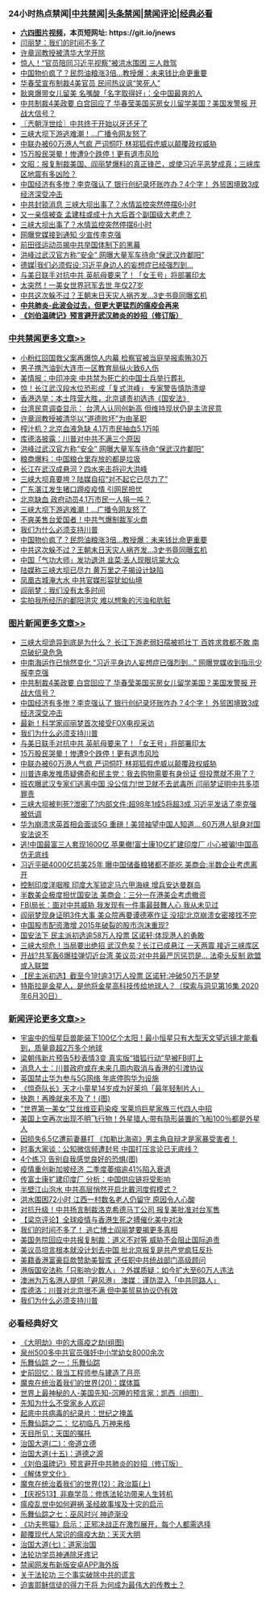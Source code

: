 <div id="tt">
<h3>24小时热点禁闻|<a href="#%E4%B8%AD%E5%85%B1%E7%A6%81%E9%97%BB%E6%9B%B4%E5%A4%9A%E6%96%87%E7%AB%A0">中共禁闻</a>|<a href="#%E5%9B%BE%E7%89%87%E6%96%B0%E9%97%BB%E6%9B%B4%E5%A4%9A%E6%96%87%E7%AB%A0">头条禁闻</a>|<a href="#%E6%96%B0%E9%97%BB%E8%AF%84%E8%AE%BA%E6%9B%B4%E5%A4%9A%E6%96%87%E7%AB%A0">禁闻评论|<a href="#%E5%BF%85%E7%9C%8B%E7%BB%8F%E5%85%B8%E5%A5%BD%E6%96%87">经典必看</a></h3>
<ul>
<li><b><a href="http://d1.bdrive.tk/64.mp4" target="_blank">六四图片视频</a>，本页短网址: https://git.io/jnews</b></li>
<li><a href="https://github.com/fqnews/bnews/blob/master/cbnews/20200714/1360511.md">闫丽梦：我们的时间不多了</a></li>
<li><a href="https://github.com/fqnews/bnews/blob/master/bannedvideo/20200714/1360407.md">许章润教授被清华大学开除</a></li>
<li><a href="https://github.com/fqnews/bnews/blob/master/cbnews/20200714/1360635.md">惊人！“官员陪同习近平视察”被洪水围困 三人救驾</a></li>
<li><a href="https://github.com/fqnews/bnews/blob/master/cbnews/20200714/1360723.md">中国物价疯了？民怨油粮涨3倍…教授爆：未来钱比命更重要</a></li>
<li><a href="https://github.com/fqnews/bnews/blob/master/cbnews/20200714/1360507.md">华春莹宣布制裁4美官员 民间热议讽“笑死人”</a></li>
<li><a href="https://github.com/fqnews/bnews/blob/master/cnnews/20200714/1360590.md">耿爽爆带女儿留美 名嘴酸「名字取得好」：全中国最爽的人</a></li>
<li><a href="https://github.com/fqnews/bnews/blob/master/topimagenews/20200714/1360849.md">中共制裁4美政要 白宫回应了 华春莹美国买房女儿留学美国？美国发警报 开战大信号？</a></li>
<li><a href="https://github.com/fqnews/bnews/blob/master/ssgc/20200714/1360419.md">〖兲朝浮世绘〗中共终于开始以牙还牙了</a></li>
<li><a href="https://github.com/fqnews/bnews/blob/master/cbnews/20200714/1360734.md">三峡大坝下游逃难潮！...广播令网友怒了</a></li>
<li><a href="https://github.com/fqnews/bnews/blob/master/topimagenews/20200714/1360585.md">中联办被60万港人气疯 严词恫吓 林郑狐假虎威以颠覆政权威胁</a></li>
<li><a href="https://github.com/fqnews/bnews/blob/master/topimagenews/20200714/1360691.md">15万股民哭晕！惨遭9个跌停！更有退市风险</a></li>
<li><a href="https://github.com/fqnews/bnews/blob/master/cbnews/20200714/1360483.md">文昭：报复制裁美国、阎丽梦爆料的真正锋芒，或使习近平恶梦成真；三峡库区地震有多凶险？</a></li>
<li><a href="https://github.com/fqnews/bnews/blob/master/topimagenews/20200714/1360792.md">中国经济有多惨？李克强认了 银行创纪录坏账咋办？4个字！ 外贸困境致3成经济深受冲击</a></li>
<li><a href="https://github.com/fqnews/bnews/blob/master/cbnews/20200714/1360645.md">中共封锁消息 三峡大坝出事了？水情监控突然停摆6小时</a></li>
<li><a href="https://github.com/fqnews/bnews/blob/master/cbnews/20200714/1360653.md">又一亲信被查 孟建柱或成十九大后首个副国级大老虎？</a></li>
<li><a href="https://github.com/fqnews/bnews/blob/master/comments/20200714/1360550.md">三峡大坝出事了？水情监控突然停摆6小时</a></li>
<li><a href="https://github.com/fqnews/bnews/blob/master/cbnews/20200714/1360658.md">网曝党媒接到通知 少宣传李克强</a></li>
<li><a href="https://github.com/fqnews/bnews/blob/master/cbnews/20200714/1360444.md">前田径运动员揭中共举国体制下的黑幕</a></li>
<li><a href="https://github.com/fqnews/bnews/blob/master/cbnews/20200714/1360797.md">洪峰过武汉官方称“安全” 网曝大量军车待命“保武汉炸鄱阳”</a></li>
<li><a href="https://github.com/fqnews/bnews/blob/master/cbnews/20200714/1360593.md">德媒|我们必须假设:习近平身边人的妄想症已经强烈到...</a></li>
<li><a href="https://github.com/fqnews/bnews/blob/master/topimagenews/20200714/1360708.md">与美日联手对抗中共 英航母要来了！「女王号」将部署印太</a></li>
<li><a href="https://github.com/fqnews/bnews/blob/master/cnnews/20200714/1360595.md">太突然！一美女世界冠军去世 年仅27岁</a></li>
<li><a href="https://github.com/fqnews/bnews/blob/master/cbnews/20200714/1360722.md">中共这次躲不过？王朝末日天灾人祸齐发…3史书竟同曝玄机</a></li>
<li><b><a href="https://github.com/fqnews/bnews/blob/master/comments/20200211/1275071.md" target="_blank">中共肺炎-此波会过去，但更大更猛烈的瘟疫会再来</a></b></li>
<li><b><a href="https://github.com/fqnews/bnews/blob/master/comments/20200207/1272816.md" target="_blank">《刘伯温碑记》预言避开武汉肺炎的妙招（修订版）</a></b></li>
</ul>
</div>

<div class="catlist">
<h3><a href="https://github.com/fqnews/bnews/blob/master/cbnews/" target="_blank">中共禁闻</a><span><a href="https://github.com/fqnews/bnews/blob/master/cbnews/" target="_blank" rel="nofollow">更多文章>></a></span></h3>
<ul>
<li><a href="https://github.com/fqnews/bnews/blob/master/cbnews/20200715/1360967.md" target="_blank">小粉红回国救父案再爆惊人内幕 检察官被当庭举报索贿30万</a></li>
<li><a href="https://github.com/fqnews/bnews/blob/master/cbnews/20200715/1360956.md" target="_blank">男子携汽油到大连市一区教育局纵火致6人伤</a></li>
<li><a href="https://github.com/fqnews/bnews/blob/master/cbnews/20200715/1360952.md" target="_blank">美情报：中印冲突 中共禁为死亡的中国士兵举行葬礼</a></li>
<li><a href="https://github.com/fqnews/bnews/blob/master/cbnews/20200715/1360945.md" target="_blank">惊！长江武汉段水位恐形成「复式洪峰」 专家警告慎防溃堤</a></li>
<li><a href="https://github.com/fqnews/bnews/blob/master/cbnews/20200714/1360926.md" target="_blank">香港选举：本土阵营大胜，北京谴责初选违《国安法》</a></li>
<li><a href="https://github.com/fqnews/bnews/blob/master/cbnews/20200714/1360921.md" target="_blank">台湾民意调查显示： 台湾人认同创新高 但维持现状仍是主流民意</a></li>
<li><a href="https://github.com/fqnews/bnews/blob/master/cbnews/20200714/1360893.md" target="_blank">许章润教授被清华以“道德败坏”为由革职</a></li>
<li><a href="https://github.com/fqnews/bnews/blob/master/cbnews/20200714/1360850.md" target="_blank">榨汁机？北京血液急缺 4.1万市民抽血5.1万吨</a></li>
<li><a href="https://github.com/fqnews/bnews/blob/master/cbnews/20200714/1360798.md" target="_blank">库德洛披露：川普对中共不满三个原因</a></li>
<li><a href="https://github.com/fqnews/bnews/blob/master/cbnews/20200714/1360797.md" target="_blank">洪峰过武汉官方称“安全” 网曝大量军车待命“保武汉炸鄱阳”</a></li>
<li><a href="https://github.com/fqnews/bnews/blob/master/cbnews/20200714/1360796.md" target="_blank">粮商爆料：中国粮仓里存放的都是垃圾</a></li>
<li><a href="https://github.com/fqnews/bnews/blob/master/cbnews/20200714/1360795.md" target="_blank">长江在武汉成悬河？四水夹击将迎大洪峰</a></li>
<li><a href="https://github.com/fqnews/bnews/blob/master/cbnews/20200714/1360794.md" target="_blank">三峡大坝真要垮？陆媒自招“对不起它已尽力了”</a></li>
<li><a href="https://github.com/fqnews/bnews/blob/master/cbnews/20200714/1360793.md" target="_blank">广东湛江发生猪口蹄疫疫情 引网民担忧</a></li>
<li><a href="https://github.com/fqnews/bnews/blob/master/cbnews/20200714/1360735.md" target="_blank">北京缺血 政府动员4.1万市民一人捐一吨？</a></li>
<li><a href="https://github.com/fqnews/bnews/blob/master/cbnews/20200714/1360734.md" target="_blank">三峡大坝下游逃难潮！&#8230;广播令网友怒了</a></li>
<li><a href="https://github.com/fqnews/bnews/blob/master/cbnews/20200714/1360732.md" target="_blank">不爽美售台爱国者！中共气爆制裁军火商</a></li>
<li><a href="https://github.com/fqnews/bnews/blob/master/comments/20200714/1360726.md" target="_blank">我们为什么必须支持川普</a></li>
<li><a href="https://github.com/fqnews/bnews/blob/master/cbnews/20200714/1360723.md" target="_blank">中国物价疯了？民怨油粮涨3倍…教授爆：未来钱比命更重要</a></li>
<li><a href="https://github.com/fqnews/bnews/blob/master/cbnews/20200714/1360722.md" target="_blank">中共这次躲不过？王朝末日天灾人祸齐发…3史书竟同曝玄机</a></li>
<li><a href="https://github.com/fqnews/bnews/blob/master/cbnews/20200714/1360718.md" target="_blank">中国「气功大师」发功退洪 韭菜:丢人现眼坑蒙大众</a></li>
<li><a href="https://github.com/fqnews/bnews/blob/master/cbnews/20200714/1360717.md" target="_blank">陆媒称三峡大坝已尽力 黄万里之子揭设计缺陷</a></li>
<li><a href="https://github.com/fqnews/bnews/blob/master/cbnews/20200714/1360706.md" target="_blank">凤凰古城淹大水 中共官媒形容犹如仙境</a></li>
<li><a href="https://github.com/fqnews/bnews/blob/master/cbnews/20200714/1360707.md" target="_blank">阎丽梦：我们没有太多时间</a></li>
<li><a href="https://github.com/fqnews/bnews/blob/master/cbnews/20200714/1360711.md" target="_blank">实拍我所经历的鄱阳洪灾 难以想象的污浊和肮脏</a></li>

</ul>
</div>
<div class="catlist">
<h3><a href="https://github.com/fqnews/bnews/blob/master/topimagenews/" target="_blank">图片新闻</a><span><a href="https://github.com/fqnews/bnews/blob/master/topimagenews/" target="_blank" rel="nofollow">更多文章>></a></span></h3>
<ul>
<li><a href="https://github.com/fqnews/bnews/blob/master/topimagenews/20200714/1360933.md" target="_blank">三峡大坝诡异到底是为什么？ 长江下游老弱妇孺被抓壮丁 百姓求救都不敢 南京破纪录危急</a></li>
<li><a href="https://github.com/fqnews/bnews/blob/master/topimagenews/20200714/1360912.md" target="_blank">中南海运作已悄然变化 “习近平身边人妄想症已强烈到&#8230;” 网曝党媒收到指示少报李克强</a></li>
<li><a href="https://github.com/fqnews/bnews/blob/master/topimagenews/20200714/1360849.md" target="_blank">中共制裁4美政要 白宫回应了 华春莹美国买房女儿留学美国？美国发警报 开战大信号？</a></li>
<li><a href="https://github.com/fqnews/bnews/blob/master/topimagenews/20200714/1360792.md" target="_blank">中国经济有多惨？李克强认了 银行创纪录坏账咋办？4个字！ 外贸困境致3成经济深受冲击</a></li>
<li><a href="https://github.com/fqnews/bnews/blob/master/topimagenews/20200714/1360791.md" target="_blank">最新！科学家阎丽梦首次接受FOX电视采访</a></li>
<li><a href="https://github.com/fqnews/bnews/blob/master/comments/20200714/1360726.md" target="_blank">我们为什么必须支持川普</a></li>
<li><a href="https://github.com/fqnews/bnews/blob/master/topimagenews/20200714/1360708.md" target="_blank">与美日联手对抗中共 英航母要来了！「女王号」将部署印太</a></li>
<li><a href="https://github.com/fqnews/bnews/blob/master/topimagenews/20200714/1360691.md" target="_blank">15万股民哭晕！惨遭9个跌停！更有退市风险</a></li>
<li><a href="https://github.com/fqnews/bnews/blob/master/topimagenews/20200714/1360585.md" target="_blank">中联办被60万港人气疯 严词恫吓 林郑狐假虎威以颠覆政权威胁</a></li>
<li><a href="https://github.com/fqnews/bnews/blob/master/topimagenews/20200714/1360387.md" target="_blank">川普连串发推质疑佛奇和民主党：我去购物需要有身份证 但投票就不用了？</a></li>
<li><a href="https://github.com/fqnews/bnews/blob/master/topimagenews/20200713/1360347.md" target="_blank">班农曝武汉专家们逃离中国 没公信力!世卫就不去武毒所 闫丽梦证明中共多项罪责</a></li>
<li><a href="https://github.com/fqnews/bnews/blob/master/topimagenews/20200713/1360343.md" target="_blank">三峡大坝被判死?泄密了?内部文件:超98年1成5将超3成 习近平发话了李克强被低调</a></li>
<li><a href="https://github.com/fqnews/bnews/blob/master/topimagenews/20200713/1360252.md" target="_blank">华为崩溃求英首相会面谈5G 重磅！美领袖望中国人知道&#8230; 60万港人挺身对国安法说不</a></li>
<li><a href="https://github.com/fqnews/bnews/blob/master/topimagenews/20200713/1360245.md" target="_blank">逃!中国最富三人套现1600亿 苹果撤!富士康10亿扩建印度厂 小心被骗!中国高仿无底线</a></li>
<li><a href="https://github.com/fqnews/bnews/blob/master/topimagenews/20200713/1360208.md" target="_blank">习近平砸4000亿抗美25年 曝中国储备粮猪都不能吃 美商会:半数企业考虑离开</a></li>
<li><a href="https://github.com/fqnews/bnews/blob/master/topimagenews/20200713/1360124.md" target="_blank">控制印度洋咽喉 印度大军锁定马六甲海峡 增兵安达曼群岛</a></li>
<li><a href="https://github.com/fqnews/bnews/blob/master/topimagenews/20200713/1360025.md" target="_blank">半数美企极度担忧国安法 美商会：三分一在港美企考虑撤资</a></li>
<li><a href="https://github.com/fqnews/bnews/blob/master/topimagenews/20200713/1359986.md" target="_blank">FBI局长：面对中共威胁 我发现有一件事最鼓舞人心 我从未见过</a></li>
<li><a href="https://github.com/fqnews/bnews/blob/master/topimagenews/20200713/1359855.md" target="_blank">阎丽梦现身证明3件大事 美众院再要谭德塞作证 没招!北京崩溃女密接找不完</a></li>
<li><a href="https://github.com/fqnews/bnews/blob/master/topimagenews/20200713/1359852.md" target="_blank">中国股市配资激增 2015年破裂的股市泡沫重现?</a></li>
<li><a href="https://github.com/fqnews/bnews/blob/master/topimagenews/20200712/1359843.md" target="_blank">国安法下 民主派初选逾58万人投票 区诺轩∶体现港人的勇敢</a></li>
<li><a href="https://github.com/fqnews/bnews/blob/master/topimagenews/20200712/1359836.md" target="_blank">三峡大坝危！当局要出绝招 武汉危矣？长江已成悬江 一天两震 接近三峡库区</a></li>
<li><a href="https://github.com/fqnews/bnews/blob/master/topimagenews/20200712/1359808.md" target="_blank">开战?共军轰6爆挂弹切近台湾 美议员:对中共最严厉惩罚是… 法牵头反制 欧盟或入联盟</a></li>
<li><a href="https://github.com/fqnews/bnews/blob/master/topimagenews/20200712/1359746.md" target="_blank">【民主派初选】截至今1时逾31万人投票 区诺轩:冲破50万不是梦</a></li>
<li><a href="https://github.com/fqnews/bnews/blob/master/comments/20200712/1359460.md" target="_blank">特斯拉是金星人，是他将金星高科技传给地球人？（探索与洞见第16集 2020年6月30日）</a></li>

</ul>
</div>
<div class="catlist">
<h3><a href="https://github.com/fqnews/bnews/blob/master/comments/" target="_blank">新闻评论</a><span><a href="https://github.com/fqnews/bnews/blob/master/comments/" target="_blank" rel="nofollow">更多文章>></a></span></h3>
<ul>
<li><a href="https://github.com/fqnews/bnews/blob/master/comments/20200715/1360962.md" target="_blank">宇宙中的恒星巨兽能装下100亿个太阳！最小恒星只有大型天文望远镜才能看到，质量竟超2万多个地球</a></li>
<li><a href="https://github.com/fqnews/bnews/blob/master/comments/20200715/1360953.md" target="_blank">梁朝伟新片预告5秒表情3变  真实版“猎狐行动”早被FBI盯上</a></li>
<li><a href="https://github.com/fqnews/bnews/blob/master/comments/20200715/1360937.md" target="_blank">消息人士：川普政府或在未来几周内取消与香港的引渡协议</a></li>
<li><a href="https://github.com/fqnews/bnews/blob/master/comments/20200714/1360934.md" target="_blank">英国禁止华为参与5G网络 年底停购华为设施</a></li>
<li><a href="https://github.com/fqnews/bnews/blob/master/comments/20200714/1360920.md" target="_blank">《惊奇队长》天才小童星14岁成为好莱坞「最年轻制片人」</a></li>
<li><a href="https://github.com/fqnews/bnews/blob/master/comments/20200714/1360915.md" target="_blank">快跑！再晚就来不及了！(图)</a></li>
<li><a href="https://github.com/fqnews/bnews/blob/master/comments/20200714/1360913.md" target="_blank">“世界第一美女”艾丝维亚莉染疫  宝莱坞巨星家族三代四人中招</a></li>
<li><a href="https://github.com/fqnews/bnews/blob/master/comments/20200714/1360911.md" target="_blank">美国上空再次出现不明飞行物！外星猎人:带有隐形装置的飞船100％都是外星人</a></li>
<li><a href="https://github.com/fqnews/bnews/blob/master/comments/20200714/1360892.md" target="_blank">因损失6.5亿遭前妻暴打 《加勒比海盗》男主角自辩才是家暴受害者！</a></li>
<li><a href="https://github.com/fqnews/bnews/blob/master/comments/20200714/1360891.md" target="_blank">时事大家谈：公知微信频遭封号 中国打压言论已无底线？</a></li>
<li><a href="https://github.com/fqnews/bnews/blob/master/comments/20200714/1360886.md" target="_blank">4个练习 告别自我感觉良好的恐惧(图)</a></li>
<li><a href="https://github.com/fqnews/bnews/blob/master/comments/20200714/1360878.md" target="_blank">疫情重创新加坡经济 二季度萎缩逾41%陷入衰退</a></li>
<li><a href="https://github.com/fqnews/bnews/blob/master/comments/20200714/1360877.md" target="_blank">传富士康扩建印度厂 分析：中国供应链将受影响</a></li>
<li><a href="https://github.com/fqnews/bnews/blob/master/comments/20200714/1360864.md" target="_blank">半壁江山泡水 中共高层悄然开启北戴河度假模式？</a></li>
<li><a href="https://github.com/fqnews/bnews/blob/master/comments/20200714/1360863.md" target="_blank">洪水围困72小时 江西一村数名老人仍留守 原因令人心酸</a></li>
<li><a href="https://github.com/fqnews/bnews/blob/master/comments/20200714/1360862.md" target="_blank">对抗升级！中共扬言制裁洛克希德马丁公司 报复美批准对台军售</a></li>
<li><a href="https://github.com/fqnews/bnews/blob/master/comments/20200714/1360854.md" target="_blank">【梁京评论】全球疫情与香港生死之搏催化美中对决</a></li>
<li><a href="https://github.com/fqnews/bnews/blob/master/comments/20200714/1360814.md" target="_blank">我们的时间不多了！ 逃亡博士阎丽梦要揭更多真相</a></li>
<li><a href="https://github.com/fqnews/bnews/blob/master/comments/20200714/1360813.md" target="_blank">美国务院回应中共报复制裁：道义不对等 威胁不会阻止国际追责</a></li>
<li><a href="https://github.com/fqnews/bnews/blob/master/comments/20200714/1360812.md" target="_blank">美议员坦言根本就没计划去中国  批北京报复是共产党疯狂反扑</a></li>
<li><a href="https://github.com/fqnews/bnews/blob/master/comments/20200714/1360811.md" target="_blank">美籍香港富豪巨款赞助美智库 还任职中共统战部门高级顾问</a></li>
<li><a href="https://github.com/fqnews/bnews/blob/master/comments/20200714/1360810.md" target="_blank">港版国安法称「只影响少数人」？外媒质疑：如今扩大至60万人违法</a></li>
<li><a href="https://github.com/fqnews/bnews/blob/master/comments/20200714/1360809.md" target="_blank">澳洲为万名港人提供「避风港」 澳媒︰谨防混入「中共同路人」</a></li>
<li><a href="https://github.com/fqnews/bnews/blob/master/comments/20200714/1360808.md" target="_blank">库德洛：川普对北京很不满 但中美贸易协议仍有效</a></li>
<li><a href="https://github.com/fqnews/bnews/blob/master/comments/20200714/1360726.md" target="_blank">我们为什么必须支持川普</a></li>

</ul>
</div>

<div class="catlist">
<h3>必看经典好文</h3>
<ul>
<li><a href="https://github.com/fqnews/bnews/blob/master/comments/20200203/1269785.md" target="_blank">《大明劫》中的大瘟疫之劫(组图)</a></li>
<li><a href="https://github.com/fqnews/bnews/blob/master/comments/20200704/783272.md" target="_blank">泉州500多中共官员强奸中小学幼女8000余次</a></li>
<li><a href="https://github.com/fqnews/bnews/blob/master/tculture/20170710/789533.md" target="_blank">乐舞仙踪 之一：乐舞仙踪</a></li>
<li><a href="https://github.com/fqnews/bnews/blob/master/aomi/history/20141104/323033.md" target="_blank">史前回忆：我当工程师参与建造了月亮</a></li>
<li><a href="https://github.com/fqnews/bnews/blob/master/comments/20180725/976787.md" target="_blank">魔鬼在统治着我们的世界(20)：媒体篇</a></li>
<li><a href="https://github.com/fqnews/bnews/blob/master/comments/20200605/783244.md" target="_blank">世界上最神秘的人-美国先知-沉睡的预言家：凯西（组图）</a></li>
<li><a href="https://github.com/fqnews/bnews/blob/master/comments/20200620/1346848.md" target="_blank">先知为什么不受家乡人欢迎</a></li>
<li><a href="https://github.com/fqnews/bnews/blob/master/comments/20200702/1354076.md" target="_blank">起底中共病毒的纪录片：世纪之掩盖</a></li>
<li><a href="https://github.com/fqnews/bnews/blob/master/tculture/20170711/790081.md" target="_blank">乐舞仙踪之二： 忆初临凡 万神来格</a></li>
<li><a href="https://github.com/fqnews/bnews/blob/master/tculture/20180919/1000196.md" target="_blank">天目所见：天国的嘱托</a></li>
<li><a href="https://github.com/fqnews/bnews/blob/master/cbnews/20180308/911611.md" target="_blank">治国大道(二)：帝道立德</a></li>
<li><a href="https://github.com/fqnews/bnews/blob/master/topimagenews/20180322/917868.md" target="_blank">治国大道(十五)：道德之源</a></li>
<li><a href="https://github.com/fqnews/bnews/blob/master/comments/20200207/1272816.md" target="_blank">《刘伯温碑记》预言避开中共肺炎的妙招（修订版）</a></li>
<li><a href="https://github.com/fqnews/bnews/blob/master/bookwiki/20130610/138400.md" target="_blank">《解体党文化》</a></li>
<li><a href="https://github.com/fqnews/bnews/blob/master/topimagenews/20180601/951286.md" target="_blank">魔鬼在统治着我们的世界(12)：政治篇(上)</a></li>
<li><a href="https://github.com/fqnews/bnews/blob/master/cbnews/20200518/1330564.md" target="_blank">【庆祝513】非裔学员：修炼法轮功带来人生转机</a></li>
<li><a href="https://github.com/fqnews/bnews/blob/master/comments/20200618/1346823.md" target="_blank">瘟疫乱世中如何避祸 圣经故事埃及十灾的启示</a></li>
<li><a href="https://github.com/fqnews/bnews/blob/master/tculture/20190101/792550.md" target="_blank">乐舞仙踪之七：巫风时兴 神迹渐没</a></li>
<li><a href="https://github.com/fqnews/bnews/blob/master/comments/20200308/1290182.md" target="_blank">《功夫熊猫》启示：正邪决战正在激烈展开，每个人都需选择</a></li>
<li><a href="https://github.com/fqnews/bnews/blob/master/comments/20200619/783185.md" target="_blank">颠覆现代人常识的瘟疫大劫：天灭大明</a></li>
<li><a href="https://github.com/fqnews/bnews/blob/master/cbnews/20190424/913985.md" target="_blank">治国大道(七)：道家治国</a></li>
<li><a href="https://github.com/fqnews/bnews/blob/master/health/20170626/780263.md" target="_blank">法轮功学员神通除牙疼记</a></li>
<li><a href="https://github.com/fqnews/bnews/blob/master/comments/20200627/783266.md" target="_blank">禁闻网发布新版安卓APP海外版</a></li>
<li><a href="https://github.com/fqnews/bnews/blob/master/cbnews/20200703/1354907.md" target="_blank">关于法轮功 三个事实破除中共的谎言</a></li>
<li><a href="https://github.com/fqnews/bnews/blob/master/comments/20200622/1346846.md" target="_blank">迫害耶稣信徒的得力干将  为何成为最伟大的传教士？</a></li>

</ul>
</div>
